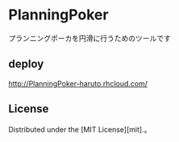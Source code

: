 PlanningPoker
=============
プランニングポーカを円滑に行うためのツールです


deploy
----------
http://PlanningPoker-haruto.rhcloud.com/

License
----------
Distributed under the [MIT License][mit].。